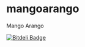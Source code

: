 mangoarango
===========

Mango Arango

[![Bitdeli Badge](https://d2weczhvl823v0.cloudfront.net/esbanarango/mangoarango/trend.png)](https://bitdeli.com/free "Bitdeli Badge")

